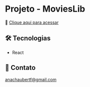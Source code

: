 # Projeto - MoviesLib

🔗 [Clique aqui para acessar](https://movies-lib-react-qxjf2unia-anahaubert.vercel.app/)

## 🛠️ Tecnologias

- React

## 📧 Contato 
anachaubertf@gmail.com
